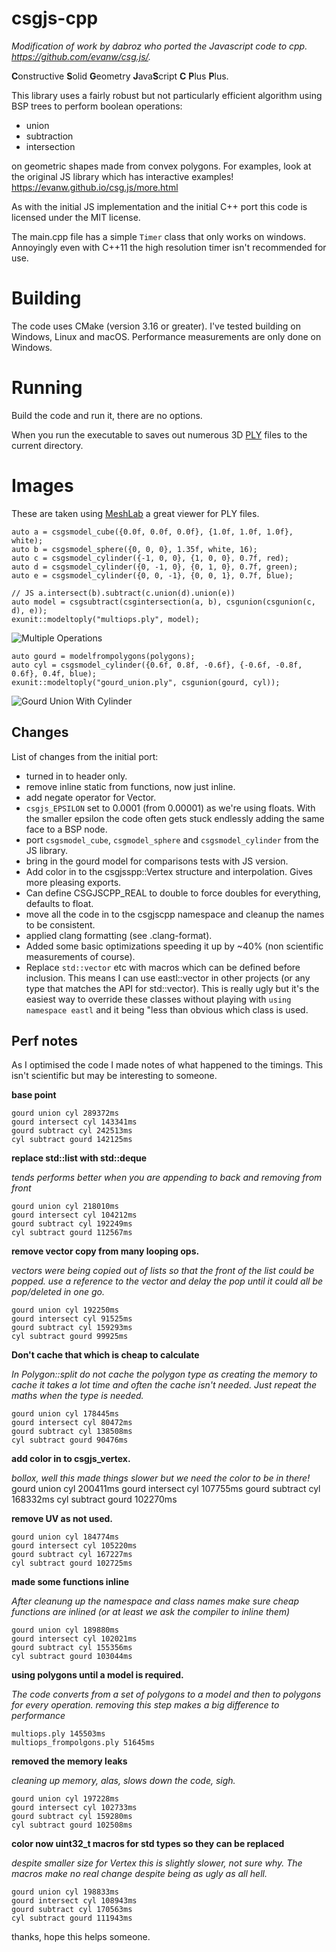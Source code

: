 # csgjs-cpp

_Modification of work by dabroz who ported the Javascript code to cpp. https://github.com/evanw/csg.js/._

**C**onstructive **S**olid **G**eometry **J**ava**S**cript **C** **P**lus **P**lus.

This library uses a fairly robust but not particularly efficient algorithm using BSP trees to perform boolean operations:
* union
* subtraction
* intersection

on geometric shapes made from convex polygons. For examples, look at the original JS library which has interactive examples! https://evanw.github.io/csg.js/more.html

As with the initial JS implementation and the initial C++ port this code is licensed under the MIT license.

The main.cpp file has a simple `Timer` class that only works on windows. Annoyingly even with C++11 the high resolution timer isn't recommended for use.

# Building

The code uses CMake (version 3.16 or greater). I've tested building on Windows, Linux and macOS. Performance measurements are only done on Windows.

# Running

Build the code and run it, there are no options.

When you run the executable to saves out numerous 3D [PLY](http://paulbourke.net/dataformats/ply/) files to the current directory. 

# Images

These are taken using [MeshLab](http://www.meshlab.net/) a great viewer for PLY files.

    auto a = csgsmodel_cube({0.0f, 0.0f, 0.0f}, {1.0f, 1.0f, 1.0f}, white);
    auto b = csgsmodel_sphere({0, 0, 0}, 1.35f, white, 16);
    auto c = csgsmodel_cylinder({-1, 0, 0}, {1, 0, 0}, 0.7f, red);
    auto d = csgsmodel_cylinder({0, -1, 0}, {0, 1, 0}, 0.7f, green);
    auto e = csgsmodel_cylinder({0, 0, -1}, {0, 0, 1}, 0.7f, blue);

    // JS a.intersect(b).subtract(c.union(d).union(e))
    auto model = csgsubtract(csgintersection(a, b), csgunion(csgunion(c, d), e));
    exunit::modeltoply("multiops.ply", model);

![Multiple Operations](images/multiops.png)


    auto gourd = modelfrompolygons(polygons);
    auto cyl = csgsmodel_cylinder({0.6f, 0.8f, -0.6f}, {-0.6f, -0.8f, 0.6f}, 0.4f, blue);
    exunit::modeltoply("gourd_union.ply", csgunion(gourd, cyl));



![Gourd Union With Cylinder](images/gourdunion.png)

## Changes

List of changes from the initial port:

* turned in to header only.
* remove inline static from functions, now just inline.
* add negate operator for Vector.
* `csgjs_EPSILON` set to 0.0001 (from 0.00001) as we're using floats. With the smaller epsilon the code often gets stuck endlessly adding the same face to a BSP node.
* port `csgsmodel_cube`, `csgmodel_sphere` and `csgsmodel_cylinder` from the JS library.
* bring in the gourd model for comparisons tests with JS version.
* Add color in to the csgjsspp::Vertex structure and interpolation. Gives more pleasing exports.
* Can define CSGJSCPP_REAL to double to force doubles for everything, defaults to float.
* move all the code in to the csgjscpp namespace and cleanup the names to be consistent.
* applied clang formatting (see .clang-format).
* Added some basic optimizations speeding it up by ~40% (non scientific measurements of course).
* Replace `std::vector` etc with macros which can be defined before inclusion. This means I can use eastl::vector in other projects (or any type that matches the API for std::vector). This is really ugly but it's the easiest way to override these classes without playing with `using namespace eastl` and it being "less than obvious which class is used.

## Perf notes

As I optimised the code I made notes of what happened to the timings. This isn't scientific but may
be interesting to someone.

**base point**

    gourd union cyl 289372ms
    gourd intersect cyl 143341ms
    gourd subtract cyl 242513ms
    cyl subtract gourd 142125ms

**replace std::list with std::deque**

_tends performs better when you are appending to back and removing from front_

    gourd union cyl 218010ms
    gourd intersect cyl 104212ms
    gourd subtract cyl 192249ms
    cyl subtract gourd 112567ms

**remove vector copy from many looping ops.**

_vectors were being copied out of lists so that the front of the list could be popped. use a reference to the vector and delay the pop
until it could all be pop/deleted in one go._

    gourd union cyl 192250ms
    gourd intersect cyl 91525ms
    gourd subtract cyl 159293ms
    cyl subtract gourd 99925ms

**Don't cache that which is cheap to calculate**

_In Polygon::split do not cache the polygon type as creating the memory to cache
it takes a lot time and often the cache isn't needed. Just repeat the maths when the type is needed._

    gourd union cyl 178445ms
    gourd intersect cyl 80472ms
    gourd subtract cyl 138508ms
    cyl subtract gourd 90476ms

**add color in to csgjs_vertex.**

_bollox, well this made things slower but we need the color to be in there!_
    gourd union cyl 200411ms
    gourd intersect cyl 107755ms
    gourd subtract cyl 168332ms
    cyl subtract gourd 102270ms

**remove UV as not used.**

    gourd union cyl 184774ms
    gourd intersect cyl 105220ms
    gourd subtract cyl 167227ms
    cyl subtract gourd 102725ms

**made some functions inline**

_After  cleanung up the namespace and class names make sure cheap functions are inlined (or at
least we ask the compiler to inline them)_

    gourd union cyl 189880ms
    gourd intersect cyl 102021ms
    gourd subtract cyl 155356ms
    cyl subtract gourd 103044ms

**using polygons until a model is required.**

_The code converts from a set of polygons to a model and then to polygons for every operation.
removing this step makes a big difference to performance_

    multiops.ply 145503ms
    multiops_frompolgons.ply 51645ms
    
**removed the memory leaks**

_cleaning up memory, alas, slows down the code, sigh._

    gourd union cyl 197228ms
    gourd intersect cyl 102733ms
    gourd subtract cyl 159280ms
    cyl subtract gourd 102508ms


**color now uint32_t macros for std types so they can be replaced**

_despite smaller size for Vertex this is slightly slower, not sure why. The macros make no real change despite being as ugly as all hell._

    gourd union cyl 198833ms
    gourd intersect cyl 108943ms
    gourd subtract cyl 170563ms
    cyl subtract gourd 111943ms

thanks, hope this helps someone.